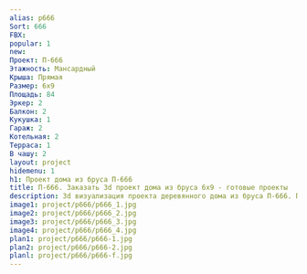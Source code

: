 ```yaml
---
alias: p666
Sort: 666
FBX: 
popular: 1
new: 
Проект: П-666
Этажность: Мансардный
Крыша: Прямая
Размер: 6х9
Площадь: 84
Эркер: 2
Балкон: 2
Кукушка: 1
Гараж: 2
Котельная: 2
Терраса: 1
В чашу: 2
layout: project
hidemenu: 1
h1: Проект дома из бруса П-666
title: П-666. Заказать 3d проект дома из бруса 6х9 - готовые проекты
description: 3d визуализация проекта деревянного дома из бруса П-666. Площадь 84 м2, размер 6х9. Вы можете внести любые изменения в проект.
image1: project/p666/p666_1.jpg
image2: project/p666/p666_2.jpg
image3: project/p666/p666_3.jpg
image4: project/p666/p666_4.jpg
plan1: project/p666/p666-1.jpg
plan2: project/p666/p666-2.jpg
planl: project/p666/p666-f.jpg
---
```

